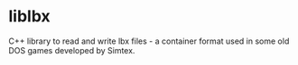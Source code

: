 # liblbx
C++ library to read and write lbx files - a container format used in some old DOS games developed by Simtex.
